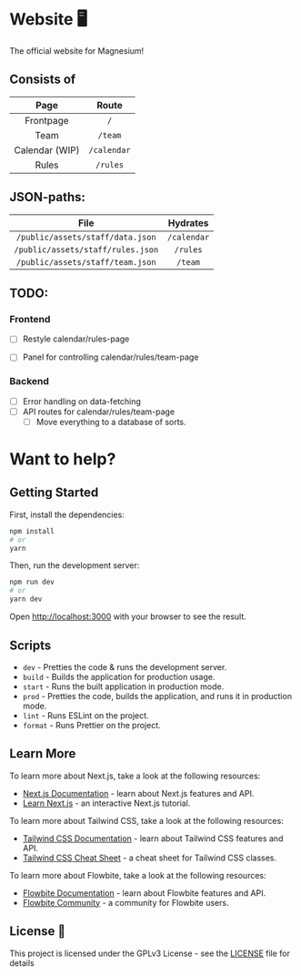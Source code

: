 # Website 🖥️

The official website for Magnesium!

## Consists of

| Page | Route |
| :----: | :-: |
| Frontpage | `/` |
| Team | `/team` |
| Calendar (WIP) | `/calendar` |
| Rules | `/rules` |

## JSON-paths:
| File | Hydrates |
| :----: | :-: |
| `/public/assets/staff/data.json` | `/calendar` |
| `/public/assets/staff/rules.json` | `/rules` |
| `/public/assets/staff/team.json` | `/team` |

## TODO:


### Frontend
- [ ]  Restyle calendar/rules-page

- [ ]  Panel for controlling calendar/rules/team-page

### Backend
- [ ]  Error handling on data-fetching
- [ ]  API routes for calendar/rules/team-page
     - [ ]  Move everything to a database of sorts.

# Want to help?
## Getting Started

First, install the dependencies:

```bash
npm install
# or
yarn
```

Then, run the development server:

```bash
npm run dev
# or
yarn dev
```

Open [http://localhost:3000](http://localhost:3000) with your browser to see the result.

## Scripts

- `dev` - Pretties the code & runs the development server.
- `build` - Builds the application for production usage.
- `start` - Runs the built application in production mode.
- `prod` - Pretties the code, builds the application, and runs it in production mode.
- `lint` - Runs ESLint on the project.
- `format` - Runs Prettier on the project.

## Learn More

To learn more about Next.js, take a look at the following resources:

- [Next.js Documentation](https://nextjs.org/docs) - learn about Next.js features and API.
- [Learn Next.js](https://nextjs.org/learn) - an interactive Next.js tutorial.

To learn more about Tailwind CSS, take a look at the following resources:

- [Tailwind CSS Documentation](https://tailwindcss.com/docs) - learn about Tailwind CSS features and API.
- [Tailwind CSS Cheat Sheet](https://nerdcave.com/tailwind-cheat-sheet) - a cheat sheet for Tailwind CSS classes.

To learn more about Flowbite, take a look at the following resources:

- [Flowbite Documentation](https://flowbite.com/docs) - learn about Flowbite features and API.
- [Flowbite Community](https://community.flowbite.com) - a community for Flowbite users.

## License 📜

This project is licensed under the GPLv3 License - see the [LICENSE](LICENSE) file for details